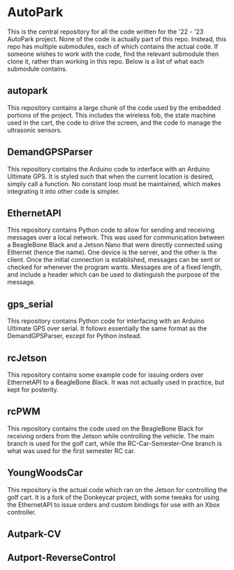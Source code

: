 # AutoPark

This is the central repository for all the code written for the '22 - '23 AutoPark project. None of the code is actually part of this repo. Instead, this repo has multiple submodules, each of which contains the actual code. If someone wishes to work with the code, find the relevant submodule then clone it, rather than working in this repo. Below is a list of what each submodule contains.

## autopark

This repository contains a large chunk of the code used by the embedded portions of the project. This includes the wireless fob, the state machine used in the cart, the code to drive the screen, and the code to manage the ultrasonic sensors.

## DemandGPSParser

This repository contains the Arduino code to interface with an Arduino Ultimate GPS. It is styled such that when the current location is desired, simply call a function. No constant loop must be maintained, which makes integrating it into other code is simpler.

## EthernetAPI

This repository contains Python code to allow for sending and receiving messages over a local network. This was used for communication between a BeagleBone Black and a Jetson Nano that were directly connected using Ethernet (hence the name). One device is the server, and the other is the client. Once the initial connection is established, messages can be sent or checked for whenever the program wants. Messages are of a fixed length, and include a header which can be used to distinguish the purpose of the message.

## gps_serial

This repository contains Python code for interfacing with an Arduino Ultimate GPS over serial. It follows essentially the same format as the DemandGPSParser, except for Python instead.

## rcJetson

This repository contains some example code for issuing orders over EthernetAPI to a BeagleBone Black. It was not actually used in practice, but kept for posterity.

## rcPWM

This repository contains the code used on the BeagleBone Black for receiving orders from the Jetson while controlling the vehicle. The main branch is used for the golf cart, while the RC-Car-Semester-One branch is what was used for the first semester RC car.

## YoungWoodsCar

This repository is the actual code which ran on the Jetson for controlling the golf cart. It is a fork of the Donkeycar project, with some tweaks for using the EthernetAPI to issue orders and custom bindings for use with an Xbox controller.

## Autpark-CV

## Autport-ReverseControl

